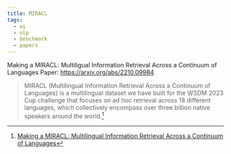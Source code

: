 ```yaml
---
title: MIRACL
tags:
  - ai
  - nlp
  - benchmark
  - papers
---
```

Making a MIRACL: Multiligual Information Retrieval Across a Continuum of Languages
Paper: https://arxiv.org/abs/2210.09984

> MIRACL (Multilingual Information Retrieval Across a Continuum of Languages) is a multilingual dataset we have built for the WSDM 2023 Cup challenge that focuses on ad hoc retrieval across 18 different languages, which collectively encompass over three billion native speakers around the world.[^MIRACL]

[^MIRACL]: [Making a MIRACL: Multilingual Information Retrieval Across a Continuum of Languages](https://arxiv.org/abs/2210.09984)